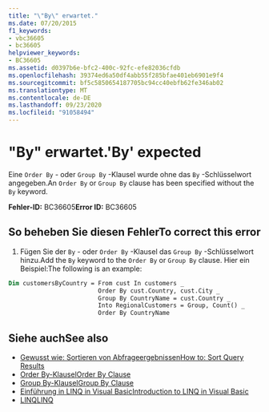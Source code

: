 ```yaml
---
title: "\"By\" erwartet."
ms.date: 07/20/2015
f1_keywords:
- vbc36605
- bc36605
helpviewer_keywords:
- BC36605
ms.assetid: d0397b6e-bfc2-400c-92fc-efe82036cfdb
ms.openlocfilehash: 39374ed6a50df4abb55f285bfae401eb6901e9f4
ms.sourcegitcommit: bf5c5850654187705bc94cc40ebfb62fe346ab02
ms.translationtype: MT
ms.contentlocale: de-DE
ms.lasthandoff: 09/23/2020
ms.locfileid: "91058494"
---
```

# <a name="by-expected"></a><span data-ttu-id="a4a13-102">"By" erwartet.</span><span class="sxs-lookup"><span data-stu-id="a4a13-102">'By' expected</span></span>

<span data-ttu-id="a4a13-103">Eine `Order By` - oder `Group By` -Klausel wurde ohne das `By` -Schlüsselwort angegeben.</span><span class="sxs-lookup"><span data-stu-id="a4a13-103">An `Order By` or `Group By` clause has been specified without the `By` keyword.</span></span>  
  
 <span data-ttu-id="a4a13-104">**Fehler-ID:** BC36605</span><span class="sxs-lookup"><span data-stu-id="a4a13-104">**Error ID:** BC36605</span></span>  
  
## <a name="to-correct-this-error"></a><span data-ttu-id="a4a13-105">So beheben Sie diesen Fehler</span><span class="sxs-lookup"><span data-stu-id="a4a13-105">To correct this error</span></span>  
  
1. <span data-ttu-id="a4a13-106">Fügen Sie der `By` - oder `Order By` -Klausel das `Group By` -Schlüsselwort hinzu.</span><span class="sxs-lookup"><span data-stu-id="a4a13-106">Add the `By` keyword to the `Order By` or `Group By` clause.</span></span> <span data-ttu-id="a4a13-107">Hier ein Beispiel:</span><span class="sxs-lookup"><span data-stu-id="a4a13-107">The following is an example:</span></span>  
  
```vb  
Dim customersByCountry = From cust In customers _  
                         Order By cust.Country, cust.City _  
                         Group By CountryName = cust.Country _  
                         Into RegionalCustomers = Group, Count() _  
                         Order By CountryName  
```  
  
## <a name="see-also"></a><span data-ttu-id="a4a13-108">Siehe auch</span><span class="sxs-lookup"><span data-stu-id="a4a13-108">See also</span></span>

- [<span data-ttu-id="a4a13-109">Gewusst wie: Sortieren von Abfrageergebnissen</span><span class="sxs-lookup"><span data-stu-id="a4a13-109">How to: Sort Query Results</span></span>](../programming-guide/language-features/linq/how-to-sort-query-results-by-using-linq.md)
- [<span data-ttu-id="a4a13-110">Order By-Klausel</span><span class="sxs-lookup"><span data-stu-id="a4a13-110">Order By Clause</span></span>](../language-reference/queries/order-by-clause.md)
- [<span data-ttu-id="a4a13-111">Group By-Klausel</span><span class="sxs-lookup"><span data-stu-id="a4a13-111">Group By Clause</span></span>](../language-reference/queries/group-by-clause.md)
- [<span data-ttu-id="a4a13-112">Einführung in LINQ in Visual Basic</span><span class="sxs-lookup"><span data-stu-id="a4a13-112">Introduction to LINQ in Visual Basic</span></span>](../programming-guide/language-features/linq/introduction-to-linq.md)
- [<span data-ttu-id="a4a13-113">LINQ</span><span class="sxs-lookup"><span data-stu-id="a4a13-113">LINQ</span></span>](../programming-guide/language-features/linq/index.md)
